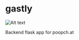 # gastly

![Alt text](http://img4.wikia.nocookie.net/__cb20130620042316/sonicpokemon/images/thumb/a/a9/Gastly_AG_anime.png/250px-Gastly_AG_anime.png)

Backend flask app for poopch.at
